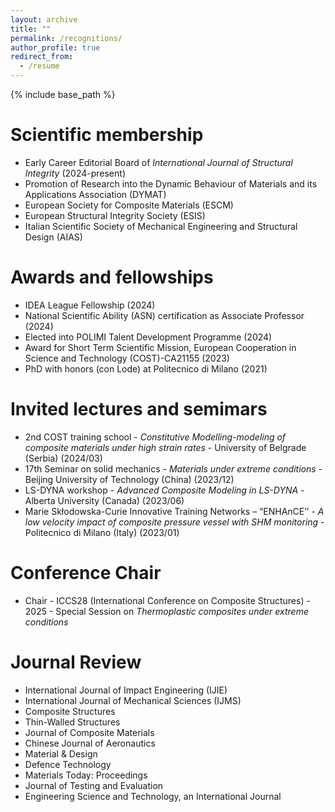 ```yaml
---
layout: archive
title: ""
permalink: /recognitions/
author_profile: true
redirect_from:
  - /resume
---
```


{% include base_path %}

Scientific membership
======
* Early Career Editorial Board of _International Journal of Structural Integrity_ (2024-present)
* Promotion of Research into the Dynamic Behaviour of Materials and its Applications Association (DYMAT)
* European Society for Composite Materials (ESCM)
* European Structural Integrity Society (ESIS)
* Italian Scientific Society of Mechanical Engineering and Structural Design (AIAS)

Awards and fellowships
======
* IDEA League Fellowship (2024)
* National Scientific Ability (ASN) certification as Associate Professor (2024)
* Elected into POLIMI Talent Development Programme (2024)
*	Award for Short Term Scientific Mission, European Cooperation in Science and Technology (COST)-CA21155 (2023)
*	PhD with honors (con Lode) at Politecnico di Milano (2021)

Invited lectures and semimars
======
* 2nd COST training school - _Constitutive Modelling-modeling of composite materials under high strain rates_ - University of Belgrade (Serbia) (2024/03)
* 17th Seminar on solid mechanics - _Materials under extreme conditions_ - Beijing University of Technology (China) (2023/12)
* LS-DYNA workshop - _Advanced Composite Modeling in LS-DYNA_ - Alberta University (Canada) (2023/06)
* Marie Skłodowska-Curie Innovative Training Networks – “ENHAnCE’’ - _A low velocity impact of composite pressure vessel with SHM monitoring_ - Politecnico di Milano (Italy) (2023/01)

Conference Chair
======
* Chair - ICCS28 (International Conference on Composite Structures) - 2025 - Special Session on _Thermoplastic composites under extreme conditions_
  
Journal Review
======
* International Journal of Impact Engineering (IJIE)
* International Journal of Mechanical Sciences (IJMS)
* Composite Structures
* Thin-Walled Structures
* Journal of Composite Materials
* Chinese Journal of Aeronautics
* Material & Design
* Defence Technology
* Materials Today: Proceedings
* Journal of Testing and Evaluation
* Engineering Science and Technology, an International Journal
